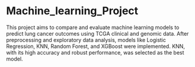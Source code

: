 # Machine_learning_Project

This project aims to compare and evaluate machine learning models to predict lung cancer outcomes using TCGA clinical and genomic data. After preprocessing and exploratory data analysis, models like Logistic Regression, KNN, Random Forest, and XGBoost were implemented. KNN, with its high accuracy and robust performance, was selected as the best model.  

